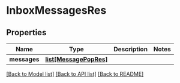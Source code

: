 # InboxMessagesRes

## Properties
Name | Type | Description | Notes
------------ | ------------- | ------------- | -------------
**messages** | [**list[MessagePopRes]**](MessagePopRes.md) |  | 

[[Back to Model list]](../README.md#documentation-for-models) [[Back to API list]](../README.md#documentation-for-api-endpoints) [[Back to README]](../README.md)

